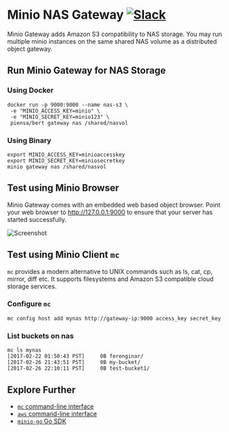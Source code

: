 # Minio NAS Gateway [![Slack](https://slack.minio.io/slack?type=svg)](https://slack.minio.io)
Minio Gateway adds Amazon S3 compatibility to NAS storage. You may run multiple minio instances on the same shared NAS volume as a distributed object gateway.

## Run Minio Gateway for NAS Storage
### Using Docker
```
docker run -p 9000:9000 --name nas-s3 \
 -e "MINIO_ACCESS_KEY=minio" \
 -e "MINIO_SECRET_KEY=minio123" \
 piensa/bert gateway nas /shared/nasvol
```

### Using Binary
```
export MINIO_ACCESS_KEY=minioaccesskey
export MINIO_SECRET_KEY=miniosecretkey
minio gateway nas /shared/nasvol
```
## Test using Minio Browser
Minio Gateway comes with an embedded web based object browser. Point your web browser to http://127.0.0.1:9000 to ensure that your server has started successfully.

![Screenshot](https://raw.githubusercontent.com/piensa/bert/master/docs/screenshots/minio-browser-gateway.png)

## Test using Minio Client `mc`
`mc` provides a modern alternative to UNIX commands such as ls, cat, cp, mirror, diff etc. It supports filesystems and Amazon S3 compatible cloud storage services.

### Configure `mc`
```
mc config host add mynas http://gateway-ip:9000 access_key secret_key
```

### List buckets on nas
```
mc ls mynas
[2017-02-22 01:50:43 PST]     0B ferenginar/
[2017-02-26 21:43:51 PST]     0B my-bucket/
[2017-02-26 22:10:11 PST]     0B test-bucket1/
```

## Explore Further
- [`mc` command-line interface](https://docs.minio.io/docs/minio-client-quickstart-guide)
- [`aws` command-line interface](https://docs.minio.io/docs/aws-cli-with-minio)
- [`minio-go` Go SDK](https://docs.minio.io/docs/golang-client-quickstart-guide)
